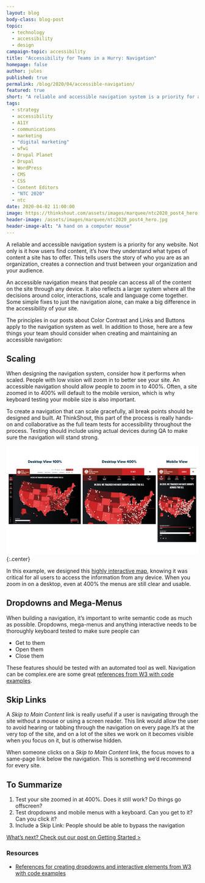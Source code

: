 ```yaml
---
layout: blog
body-class: blog-post
topic:
  - technology
  - accessibility
  - design
campaign-topic: accessibility
title: "Accessibility for Teams in a Hurry: Navigation"
homepage: false
author: jules
published: true
permalink: /blog/2020/04/accessible-navigation/
featured: true
short: "A reliable and accessible navigation system is a priority for any website."
tags:
  - strategy
  - accessibility
  - A11Y
  - communications
  - marketing
  - "digital marketing"
  - wfwi
  - Drupal Planet
  - Drupal
  - WordPress
  - CMS
  - CSS
  - Content Editors
  - "NTC 2020"
  - ntc
date: 2020-04-02 11:00:00
image: https://thinkshout.com/assets/images/marquee/ntc2020_post4_hero.jpg
header-image: /assets/images/marquee/ntc2020_post4_hero.jpg
header-image-alt: "A hand on a computer mouse"
---
```

A reliable and accessible navigation system is a priority for any website. Not only is it how users find content, it’s how they understand what types of content a site has to offer. This tells users the story of who you are as an organization, creates a connection and trust between your organization and your audience.

An accessible navigation means that people can access all of the content on the site through any device. It also reflects a larger system where all the decisions around color, interactions, scale and language come together. Some simple fixes to just the navigation alone, can make a big difference in the accessibility of your site.

The principles in our posts about Color Contrast and Links and Buttons apply to the navigation system as well. In addition to those, here are a few things your team should consider when creating and maintaining an accessible navigation:

## Scaling

When designing the navigation system, consider how it performs when scaled. People with low vision will zoom in to better see your site. An accessible navigation should allow people to zoom in to 400%. Often, a site zoomed in to 400% will default to the mobile version, which is why keyboard testing your mobile size is also important.

To create a navigation that can scale gracefully, all break points should be designed and built. At ThinkShout, this part of the process is really hands-on and collaborative as the full team tests for accessibility throughout the process. Testing should include using actual devices during QA to make sure the navigation will stand strong.

![Three screenshots of a map, showing a default desktop view, a 400% zoomed in view, and a mobile device view.](/assets/images/blog/ntc4-image1.jpg)
{:.center}

In this example, we designed this [highly interactive map](https://thinkshout.com/work/splc/), knowing it was critical for all users to access the information from any device. When you zoom in on a desktop, even at 400% the menus are still clear and usable.

## Dropdowns and Mega-Menus

When building a navigation, it’s important to write semantic code as much as possible. Dropdowns, mega-menus and anything interactive needs to be thoroughly keyboard tested to make sure people can  
- Get to them
- Open them
- Close them

These features should be tested with an automated tool as well. Navigation can be complex.ere are some great [references from W3 with code examples](https://www.w3.org/WAI/tutorials/menus/flyout/).

## Skip Links

A _Skip to Main Content_ link is really useful if a user is navigating through the site without a mouse or using a screen reader. This link would allow the user to avoid hearing or tabbing through the navigation on every page.It’s at the very top of the site, and on a lot of the sites we work on it becomes visible when you focus on it, but is otherwise hidden.

When someone clicks on a _Skip to Main Content_ link, the focus moves to a same-page link below the navigation. This is something we’d recommend for every site.

## To Summarize
1. Test your site zoomed in at 400%. Does it still work? Do things go offscreen?
2. Test dropdowns and mobile menus with a keyboard. Can you get to it? Can you click it?
3. Include a Skip Link: People should be able to bypass the navigation

[What’s next? Check out our post on Getting Started >](/blog/2020/04/getting-started-accessibility/)

### Resources
- [References for creating dropdowns and interactive elements from W3 with code examples](https://www.w3.org/WAI/tutorials/menus/flyout/)


